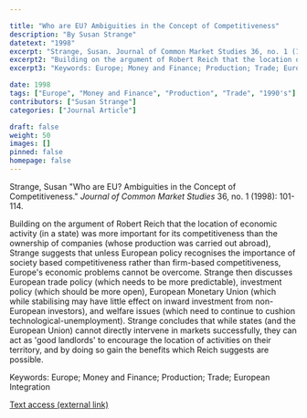 ```yaml
---

title: "Who are EU? Ambiguities in the Concept of Competitiveness"
description: "By Susan Strange"
datetext: "1998"
excerpt: "Strange, Susan. Journal of Common Market Studies 36, no. 1 (1998): 101-114."
excerpt2: "Building on the argument of Robert Reich that the location of economic activity (in a state) was more important for its competitiveness than the ownership of companies (whose production was carried out abroad), Strange suggests that unless European policy recognises the importance of society based competitiveness rather than firm-based competitiveness, Europe's economic problems cannot be overcome. Strange then discusses European trade policy (which needs to be more predictable), investment policy (which should be more open), European Monetary Union (which while stabilising may have little effect on inward investment from non-European investors), and welfare issues (which need to continue to cushion technological-unemployment). Strange concludes that while states (and the European Union) cannot directly intervene in markets successfully, they can act as 'good landlords' to encourage the location of activities on their territory, and by doing so gain the benefits which Reich suggests are possible."
excerpt3: "Keywords: Europe; Money and Finance; Production; Trade; European Integration"

date: 1998
tags: ["Europe", "Money and Finance", "Production", "Trade", "1990's"]
contributors: ["Susan Strange"]
categories: ["Journal Article"]

draft: false
weight: 50
images: []
pinned: false
homepage: false
---
```


Strange, Susan "Who are EU? Ambiguities in the Concept of Competitiveness." *Journal of Common Market Studies* 36, no. 1 (1998): 101-114.

Building on the argument of Robert Reich that the location of economic activity (in a state) was more important for its competitiveness than the ownership of companies (whose production was carried out abroad), Strange suggests that unless European policy recognises the importance of society based competitiveness rather than firm-based competitiveness, Europe's economic problems cannot be overcome. Strange then discusses European trade policy (which needs to be more predictable), investment policy (which should be more open), European Monetary Union (which while stabilising may have little effect on inward investment from non-European investors), and welfare issues (which need to continue to cushion technological-unemployment). Strange concludes that while states (and the European Union) cannot directly intervene in markets successfully, they can act as 'good landlords' to encourage the location of activities on their territory, and by doing so gain the benefits which Reich suggests are possible.

Keywords: Europe; Money and Finance; Production; Trade; European Integration

[Text access (external link)](https://www.jstor.org/stable/40395755)
